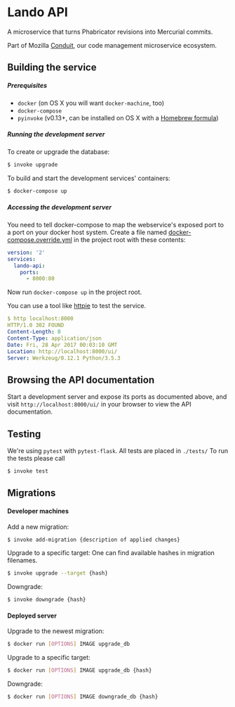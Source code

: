 # Lando API

A microservice that turns Phabricator revisions into Mercurial commits.

Part of Mozilla [Conduit](https://wiki.mozilla.org/EngineeringProductivity/Projects/Conduit),
our code management microservice ecosystem.

## Building the service

##### Prerequisites

 * `docker` (on OS X you will want `docker-machine`, too)
 * `docker-compose`
 * `pyinvoke` (v0.13+, can be installed on OS X with a [Homebrew formula](http://brewformulas.org/pyinvoke))

##### Running the development server

To create or upgrade the database:

```bash
$ invoke upgrade
```

To build and start the development services' containers:

```bash
$ docker-compose up
```

##### Accessing the development server

You need to tell docker-compose to map the webservice's exposed port to a port
on your docker host system.  Create a file named
[docker-compose.override.yml](https://docs.docker.com/compose/extends/)
in the project root with these contents:

```yaml
version: '2'
services:
  lando-api:
    ports:
      - 8000:80
```

Now run `docker-compose up` in the project root.

You can use a tool like [httpie](http://httpie.org/) to test the service.

```yaml
$ http localhost:8000
HTTP/1.0 302 FOUND
Content-Length: 0
Content-Type: application/json
Date: Fri, 28 Apr 2017 00:03:10 GMT
Location: http://localhost:8000/ui/
Server: Werkzeug/0.12.1 Python/3.5.3
```

## Browsing the API documentation

Start a development server and expose its ports as documented above, and visit
`http://localhost:8000/ui/` in your browser to view the API documentation.

## Testing

We're using `pytest` with `pytest-flask`. All tests are placed in `./tests/`
To run the tests please call

```bash
$ invoke test
```

## Migrations

#### Developer machines

Add a new migration:

```bash
$ invoke add-migration {description of applied changes}
```

Upgrade to a specific target:
One can find available hashes in migration filenames.

```bash
$ invoke upgrade --target {hash}
```

Downgrade:

```bash
$ invoke downgrade {hash}
```

#### Deployed server

Upgrade to the newest migration:

```bash
$ docker run [OPTIONS] IMAGE upgrade_db
```

Upgrade to a specific target:

```bash
$ docker run [OPTIONS] IMAGE upgrade_db {hash}
```

Downgrade:

```bash
$ docker run [OPTIONS] IMAGE downgrade_db {hash}
```
